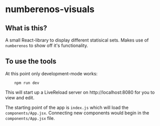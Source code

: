 numberenos-visuals
============================

What is this?
----------------------------

A small React-library to display different statisical sets. Makes use of `numberenos` to show
off it's functionality.

To use the tools
-----------------------------

At this point only development-mode works:

        npm run dev

This will start up a LiveReload server on http://localhost:8080 for you to view and edit.

The starting point of the app is `index.js` which will load the `components/App.jsx`.
Connecting new components would begin in the `components/App.jsx` file.